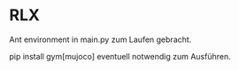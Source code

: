 # RLX
 
Ant environment in main.py zum Laufen gebracht.

pip install gym[mujoco] eventuell notwendig zum Ausführen.

